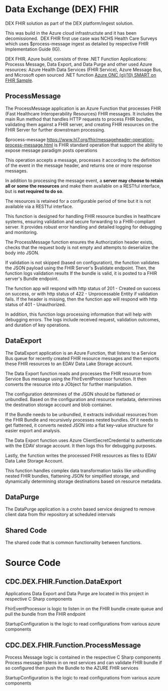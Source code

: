 ﻿# Data Exchange (DEX) FHIR 


DEX FHIR solution as part of the DEX platform/ingest solution.

This was build in the Azure cloud infrastructute and it has been decomissioned.
​
DEX FHIR first use case was NCHS Health Care Surveys which uses $process-message ingest as detailed by respective FHIR Implementation Guide (IG).

DEX FHIR, Azure build, consists of three .NET Function Applications: Processs Message, Data Export, and Data Purge and other used Azure resources: Azure Health Data Services (FHIR Service), Azure Message Bus, and Microsoft open sourced .NET function [Azure ONC (g)(10) SMART on FHIR Sample](https://github.com/Azure-Samples/azure-health-data-and-ai-samples/tree/9e8204dd58a6d4415f93dca1f3ab53d18dfd954e/samples/Patient%20and%20Population%20Services%20G10).

## ProcessMessage

The ProcessMessage application is an Azure Function that processes FHIR (Fast Healthcare Interoperability Resources) FHIR messages. It includes the main Run method that handles HTTP requests to process FHIR bundles, validating them against a FHIR server, and creating FHIR resources on the FHIR Server for further downstream processing. 

$process-message https://www.hl7.org/fhir/messageheader-operation-process-message.html is FHIR standard operation that support the ability to expose message paradigm posts operations

This operation accepts a message, processes it according to the definition of the event in the message header, and returns one or more response messages.

In addition to processing the message event, a **server may choose to retain all or some the resources** and make them available on a RESTful interface, but is **not required to do so**.

The resources is retained for a configurable period of time but it is not available via a RESTful interface.


This function is designed for handling FHIR resource bundles in healthcare systems, ensuring validation and secure forwarding to a FHIR-compliant server. It provides robust error handling and detailed logging for debugging and monitoring. 

The ProcessMessage function ensures the Authorization header exists, checks that the request body is not empty and attempts to deserialize the body into JSON. 

If validation is not skipped (based on configuration), the function validates the JSON payload using the FHIR Server's $validate endpoint. Then, the function logs validation results If the bundle is valid, it is posted to a FHIR server's Bundle endpoint.  

The function app will respond with http status of 201 - Created on success on success, or with http status of 422 - Unprocessable Entity if validation fails. If the header is missing, then the function app will respond with http status of 401 - Unauthorized. 

In addition, this function logs processing information that will help with debugging errors. The logs include received request, validation outcomes, and duration of key operations. 

## DataExport

The DataExport application is an Azure Function, that listens to a Service Bus queue for recently created FHIR resource messages and then exports these FHIR resources to an EDAV Data Lake Storage account.  

The Data Export function reads and processes the FHIR resource from Service Bus message using the FhirEventProcessor function. It then converts the resource into a JObject for further manipulation. 

The configuration determines of the JSON should be flattened or unbundled. Based on the configuration and resource metadata, determines the destination storage account and blob container. 

If the Bundle needs to be unbundled, it extracts individual resources from the FHIR Bundle and recursively processes nested bundles. Of it needs to get flattened, it converts nested JSON into a flat key-value structure for easier export and analysis. 

The Data Export function uses Azure ClientSecretCredential to authenticate with the EDAV storage account. It then logs this for debugging purposes.  

Lastly, the function writes the processed FHIR resources as files to EDAV Data Lake Storage Account.  

This function handles complex data transformation tasks like unbundling nested FHIR bundles, flattening JSON for simplified storage, and dynamically determining storage destinations based on resource metadata. 


## DataPurge

The DataPurge application is a crohn based service designed to remove client data from fhir repository at scheduled intervals

##  Shared Code
The shared code that is common functionality between functions.


# Source Code

## CDC.DEX.FHIR.Function.DataExport

Applications Data Export and Data Purge are located in this project in respective C Sharp components

FhirEventProcessor is logic to listen in on the FHIR bundle create queue and pull the bundle from the FHIR endpoint

StartupConfiguration is the logic to read configurations from various azure components

## CDC.DEX.FHIR.Function.ProcessMessage

Process Message logic is contained in the respective C Sharp components
Process message listens in on rest services and can validate FHIR bundle if so configured then push the Bundle to the AZURE FHIR services

StartupConfiguration is the logic to read configurations from various azure components

